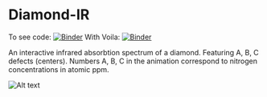 # Diamond-IR
To see code: [![Binder](https://mybinder.org/badge_logo.svg)](https://mybinder.org/v2/gh/Evgenii-Barannik/Diamond-IR/HEAD?filepath=Diamond-IR.ipynb)
With Voila: [![Binder](https://mybinder.org/badge_logo.svg)](https://mybinder.org/v2/gh/Evgenii-Barannik/Diamond-IR/HEAD?urlpath=%2Fvoila%2Frender%2FDiamond-IR.ipynb)

An interactive infrared absorbtion spectrum of a diamond. Featuring A, B, C defects (centers). 
Numbers A, B, C in the animation correspond to nitrogen concentrations in atomic ppm.

![Alt text](Diamond-IR.gif "Diamond IR")
